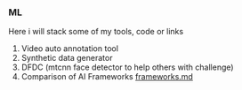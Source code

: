 ### ML
Here i will stack some of my tools, code or links

1. Video auto annotation tool
2. Synthetic data generator
3. DFDC (mtcnn face detector to help others with challenge)
4. Comparison of AI Frameworks [frameworks.md](https://github.com/popikeyshen/ML/blob/master/frameworks.md)

